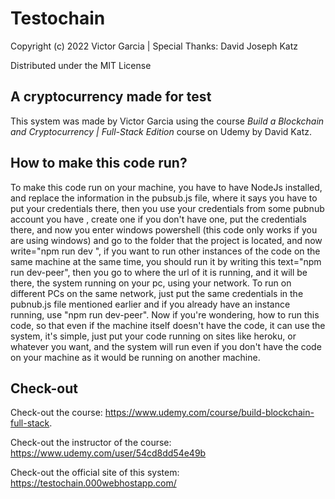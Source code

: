 # Testochain

Copyright (c) 2022 Victor Garcia | Special Thanks: David Joseph Katz

Distributed under the MIT License

## A cryptocurrency made for test

This system was made by Victor Garcia using the course *Build a Blockchain and Cryptocurrency | Full-Stack Edition* course on Udemy by David Katz.

## How to make this code run?

To make this code run on your machine, you have to have NodeJs installed, and replace the information in the pubsub.js file, where it says you have to put your credentials there, then you use your credentials from some pubnub account you have , create one if you don't have one, put the credentials there, and now you enter windows powershell (this code only works if you are using windows) and go to the folder that the project is located, and now write="npm run dev ", if you want to run other instances of the code on the same machine at the same time, you should run it by writing this text="npm run dev-peer", then you go to where the url of it is running, and it will be there, the system running on your pc, using your network. To run on different PCs on the same network, just put the same credentials in the pubnub.js file mentioned earlier and if you already have an instance running, use "npm run dev-peer". Now if you're wondering, how to run this code, so that even if the machine itself doesn't have the code, it can use the system, it's simple, just put your code running on sites like heroku, or whatever you want, and the system will run even if you don't have the code on your machine as it would be running on another machine.

## Check-out

Check-out the course: https://www.udemy.com/course/build-blockchain-full-stack.

Check-out the instructor of the course: https://www.udemy.com/user/54cd8dd54e49b

Check-out the official site of this system: https://testochain.000webhostapp.com/
